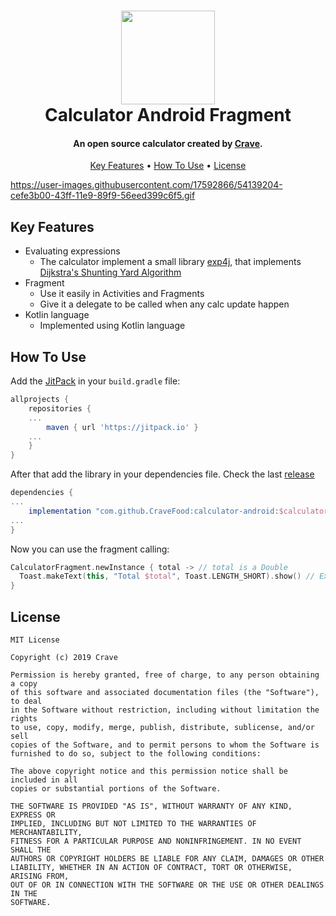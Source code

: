 
<h1 align="center">
  <img src="https://avatars1.githubusercontent.com/u/16109321?s=200&v=4" width="150">
  <br>
  Calculator Android Fragment
  <br>
</h1>

<h4 align="center">An open source calculator created by <a href="https://cravehq.com/" target="_blank">Crave</a>.</h4>

<p align="center">
  <a href="#key-features">Key Features</a> •
  <a href="#how-to-use">How To Use</a> •
  <a href="#license">License</a>
</p>

https://user-images.githubusercontent.com/17592866/54139204-cefe3b00-43ff-11e9-89f9-56eed399c6f5.gif


## Key Features
* Evaluating expressions
  - The calculator implement a small library <a href="https://www.objecthunter.net/exp4j/index.html">exp4j</a>, that implements <a href="https://en.wikipedia.org/wiki/Shunting-yard_algorithm">Dijkstra's Shunting Yard Algorithm</a>
* Fragment
  - Use it easily in Activities and Fragments
  - Give it a delegate to be called when any calc update happen
* Kotlin language
  - Implemented using Kotlin language

## How To Use

Add the <a href="https://jitpack.io/">JitPack</a> in your `build.gradle` file:

```gradle
allprojects {
	repositories {
    ...
		maven { url 'https://jitpack.io' }
    ...
	}
}
```

After that add the library in your dependencies file. Check the last <a href="https://github.com/CraveFood/calculator-android/releases">release</a>

```gradle
dependencies {
...
	implementation "com.github.CraveFood:calculator-android:$calculatorAndroidVersion"
...
}
```
Now you can use the fragment calling:
```kotlin
CalculatorFragment.newInstance { total -> // total is a Double
  Toast.makeText(this, "Total $total", Toast.LENGTH_SHORT).show() // Example code
}
```

## License

```
MIT License

Copyright (c) 2019 Crave

Permission is hereby granted, free of charge, to any person obtaining a copy
of this software and associated documentation files (the "Software"), to deal
in the Software without restriction, including without limitation the rights
to use, copy, modify, merge, publish, distribute, sublicense, and/or sell
copies of the Software, and to permit persons to whom the Software is
furnished to do so, subject to the following conditions:

The above copyright notice and this permission notice shall be included in all
copies or substantial portions of the Software.

THE SOFTWARE IS PROVIDED "AS IS", WITHOUT WARRANTY OF ANY KIND, EXPRESS OR
IMPLIED, INCLUDING BUT NOT LIMITED TO THE WARRANTIES OF MERCHANTABILITY,
FITNESS FOR A PARTICULAR PURPOSE AND NONINFRINGEMENT. IN NO EVENT SHALL THE
AUTHORS OR COPYRIGHT HOLDERS BE LIABLE FOR ANY CLAIM, DAMAGES OR OTHER
LIABILITY, WHETHER IN AN ACTION OF CONTRACT, TORT OR OTHERWISE, ARISING FROM,
OUT OF OR IN CONNECTION WITH THE SOFTWARE OR THE USE OR OTHER DEALINGS IN THE
SOFTWARE.

```
